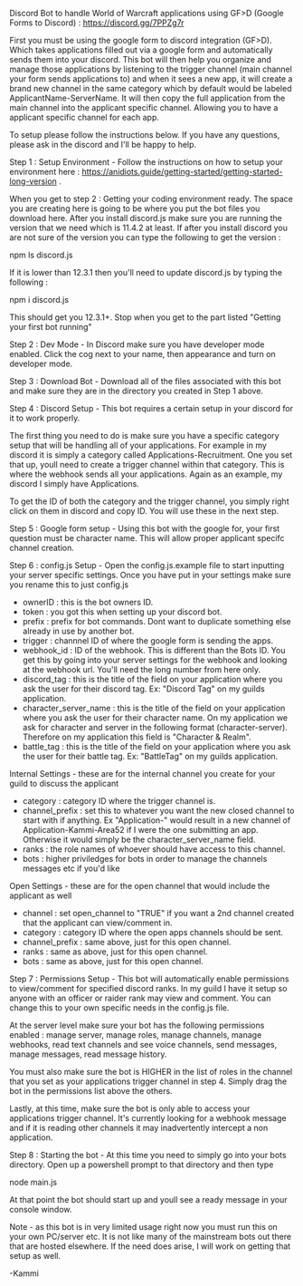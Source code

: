 Discord Bot to handle World of Warcraft applications using GF>D (Google Forms to Discord) : https://discord.gg/7PPZg7r

First you must be using the google form to discord integration (GF>D). Which takes applications filled out via a google form and automatically sends them into your discord. This bot will then help you organize and manage those applications by listening to the trigger channel (main channel your form sends applications to) and when it sees a new app, it will create a brand new channel in the same category which by default would be labeled ApplicantName-ServerName. It will then copy the full application from the main channel into the applicant specific channel. Allowing you to have a applicant specific channel for each app.

To setup please follow the instructions below. If you have any questions, please ask in the discord and I'll be happy to help.

Step 1 : Setup Environment - Follow the instructions on how to setup your environment here : https://anidiots.guide/getting-started/getting-started-long-version .

When you get to step 2 : Getting your coding environment ready. The space you are creating here is going to be where you put the bot files you download here. After you install discord.js make sure you are running the version that we need which is 11.4.2 at least. If after you install discord you are not sure of the version you can type the following to get the version :

npm ls discord.js

If it is lower than 12.3.1 then you'll need to update discord.js by typing the following :

npm i discord.js

This should get you 12.3.1+. Stop when you get to the part listed "Getting your first bot running"

Step 2 : Dev Mode - In Discord make sure you have developer mode enabled. Click the cog next to your name, then appearance and turn on developer mode.

Step 3 : Download Bot - Download all of the files associated with this bot and make sure they are in the directory you created in Step 1 above.

Step 4 : Discord Setup - This bot requires a certain setup in your discord for it to work properly.

The first thing you need to do is make sure you have a specific category setup that will be handling all of your applications. For example in my discord it is simply a category called Applications-Recruitment. One you set that up, youll need to create a trigger channel within that category. This is where the webhook sends all your applications. Again as an example, my discord I simply have Applications.

To get the ID of both the category and the trigger channel, you simply right click on them in discord and copy ID. You will use these in the next step.

Step 5 : Google form setup - Using this bot with the google for, your first question must be character name. This will allow proper applicant specifc channel creation.

Step 6 : config.js Setup - Open the config.js.example file to start inputting your server specific settings. Once you have put in your settings make sure you rename this to just config.js

- ownerID : this is the bot owners ID.
- token : you got this when setting up your discord bot.
- prefix : prefix for bot commands. Dont want to duplicate something else already in use by another bot.
- trigger : channnel ID of where the google form is sending the apps.
- webhook_id : ID of the webhook. This is different than the Bots ID. You get this by going into your server settings for the webhook and looking at the webhook url. You'll need the long number from here only.
- discord_tag : this is the title of the field on your application where you ask the user for their discord tag. Ex: "Discord Tag" on my guilds application.
- character_server_name : this is the title of the field on your application where you ask the user for their character name. On my application we ask for character and server in the following format (character-server). Therefore on my application this field is "Character & Realm".
- battle_tag : this is the title of the field on your application where you ask the user for their battle tag. Ex: "BattleTag" on my guilds application.

Internal Settings - these are for the internal channel you create for your guild to discuss the applicant

- category : category ID where the trigger channel is.
- channel_prefix : set this to whatever you want the new closed channel to start with if anything. Ex "Application-" would result in a new channel of Application-Kammi-Area52 if I were the one submitting an app. Otherwise it would simply be the character_server_name field.
- ranks : the role names of whoever should have access to this channel.
- bots : higher priviledges for bots in order to manage the channels messages etc if you'd like

Open Settings - these are for the open channel that would include the applicant as well

- channel : set open_channel to "TRUE" if you want a 2nd channel created that the applicant can view/comment in.
- category : category ID where the open apps channels should be sent.
- channel_prefix : same above, just for this open channel.
- ranks : same as above, just for this open channel.
- bots : same as above, just for this open channel.

Step 7 : Permissions Setup - This bot will automatically enable permissions to view/comment for specified discord ranks. In my guild I have it setup so anyone with an officer or raider rank may view and comment. You can change this to your own specific needs in the config.js file.

At the server level make sure your bot has the following permissions enabled : manage server, manage roles, manage channels, manage webhooks, read text channels and see voice channels, send messages, manage messages, read message history.

You must also make sure the bot is HIGHER in the list of roles in the channel that you set as your applications trigger channel in step 4. Simply drag the bot in the permissions list above the others.

Lastly, at this time, make sure the bot is only able to access your applications trigger channel. It's currently looking for a webhook message and if it is reading other channels it may inadvertently intercept a non application.

Step 8 : Starting the bot - At this time you need to simply go into your bots directory. Open up a powershell prompt to that directory and then type 

node main.js

At that point the bot should start up and youll see a ready message in your console window.

Note - as this bot is in very limited usage right now you must run this on your own PC/server etc. It is not like many of the mainstream bots out there that are hosted elsewhere. If the need does arise, I will work on getting that setup as well.

-Kammi
